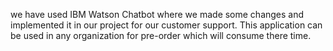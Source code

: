 we have used IBM Watson Chatbot where we made some changes and implemented it in our project for our customer support. This application can be used in any organization for pre-order which will consume there time.
